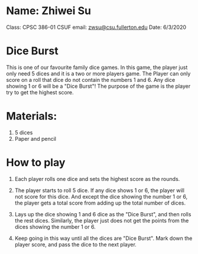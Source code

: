 # Name: Zhiwei Su
Class: CPSC 386-01 
CSUF email: zwsu@csu.fullerton.edu
Date: 6/3/2020

# Dice Burst
This is one of our favourite family dice games. In this game, the player just only need 5 dices and it is a two or more players game. The Player can only score on a roll that dice do not contain the numbers 1 and 6. Any dice showing 1 or 6 will be a "Dice Burst"! The purpose of the game is the player try to get the highest score.

# Materials:
1) 5 dices 
2) Paper and pencil


# How to play
1) Each player rolls one dice and sets the highest score as the rounds. 

2) The player starts to roll 5 dice. If any dice shows 1 or 6, the player will not score for this dice. And except the dice showing the number 1 or 6, the player gets a total score from adding up the total number of dices.

3) Lays up the dice showing 1 and 6 dice as the "Dice Burst", and then rolls  the rest dices. Similarly, the player just does not get the points from the dices showing the number 1 or 6.

4) Keep going in this way until all the dices are "Dice Burst". Mark down the player score, and pass the dice to the next player.


